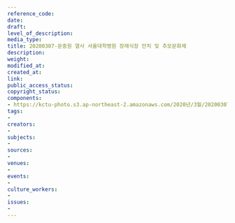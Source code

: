 ```yaml
---
reference_code: 
date: 
draft: 
level_of_description: 
media_type: 
title: 20200307-문중원 열사 서울대학병원 장례식장 안치 및 추모문화제
description: 
weight: 
modified_at: 
created_at: 
link: 
public_access_status: 
copyright_status: 
components:
- https://kctu-photo.s3.ap-northeast-2.amazonaws.com/2020년/3월/20200307-문중원+열사+서울대학병원+장례식장+안치+및+추모문화제/_CTU3280.jpg
tags:
- 
creators:
- 
subjects:
- 
sources:
- 
venues:
- 
events:
- 
culture_workers:
- 
issues:
- 
---
```

